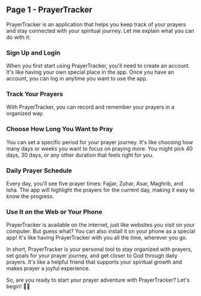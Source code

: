 ## Page 1 - PrayerTracker

PrayerTracker is an application that helps you keep track of your prayers and stay connected with your spiritual journey. Let me explain what you can do with it:

### Sign Up and Login

When you first start using PrayerTracker, you'll need to create an account. It's like having your own special place in the app. Once you have an account, you can log in anytime you want to use the app.

### Track Your Prayers

With PrayerTracker, you can record and remember your prayers in a organized way.

### Choose How Long You Want to Pray

You can set a specific period for your prayer journey. It's like choosing how many days or weeks you want to focus on praying more. You might pick 40 days, 30 days, or any other duration that feels right for you.

### Daily Prayer Schedule

Every day, you'll see five prayer times: Fajjar, Zuhar, Asar, Maghrib, and Isha. The app will highlight the prayers for the current day, making it easy to know the progress.

### Use It on the Web or Your Phone

PrayerTracker is available on the internet, just like websites you visit on your computer. But guess what? You can also install it on your phone as a special app! It's like having PrayerTracker with you all the time, wherever you go.

In short, PrayerTracker is your personal tool to stay organized with prayers, set goals for your prayer journey, and get closer to God through daily prayers. It's like a helpful friend that supports your spiritual growth and makes prayer a joyful experience.

So, are you ready to start your prayer adventure with PrayerTracker? Let's begin! 🙏🌟